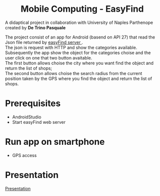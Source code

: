 <h1 align="center">Mobile Computing - EasyFind </h1>

A didaptical project in collaboration with University of Naples Parthenope created by <b>De Trino Pasquale</b>  

The project consist of an app for Android (basend on API 27)  that read the Json file returned by <a href = "https://github.com/pasqualedetrino/easyFind">
easyFind server </a>. <br>
The json is request with HTTP and show the categories available. <br>
Subsequently the app show the object for the categories choise and the user click on one that two button avaitable. <br>
The first button allows choise the city where you want find the object and return the list of shops; <br>
The second button allows choise the search radius from the current position taken by the GPS where you find the object and return the list of shops. <br>

# Prerequisites
* AndroidStudio
* Start easyFind web server

# Run app on smartphone
* GPS access

# Presentation
<a href="easyFind_De_Trino_Pasquale.pdf"> Presentation </a>
